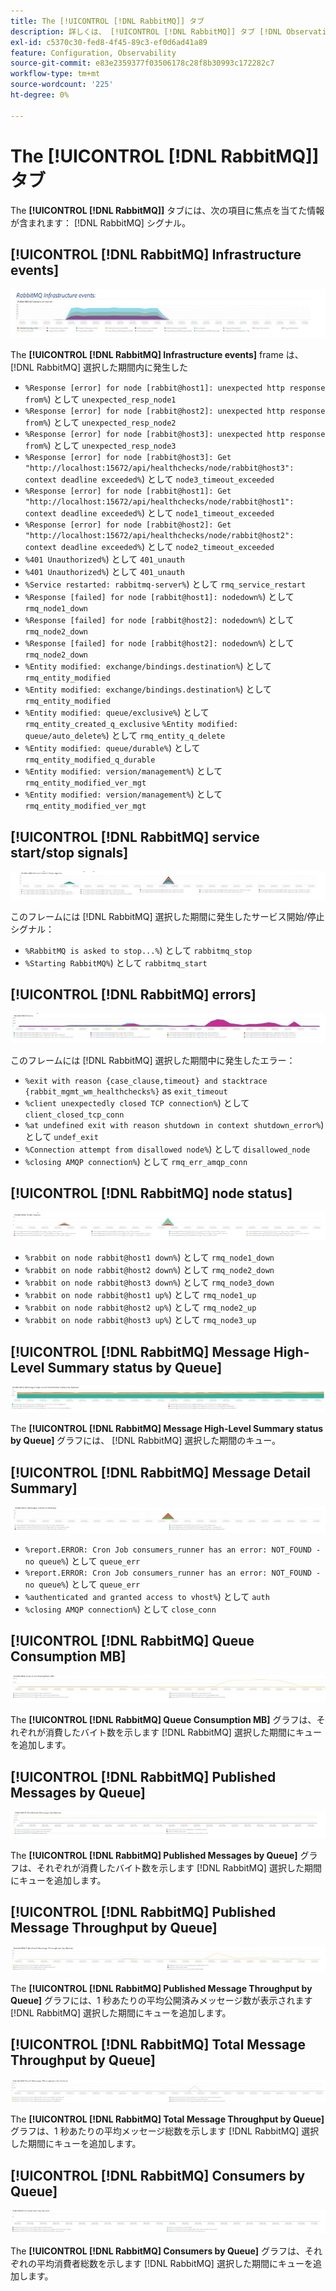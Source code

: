 ```yaml
---
title: The [!UICONTROL [!DNL RabbitMQ]] タブ
description: 詳しくは、 [!UICONTROL [!DNL RabbitMQ]] タブ [!DNL Observation for Adobe Commerce].
exl-id: c5370c30-fed8-4f45-89c3-ef0d6ad41a89
feature: Configuration, Observability
source-git-commit: e83e2359377f03506178c28f8b30993c172282c7
workflow-type: tm+mt
source-wordcount: '225'
ht-degree: 0%

---
```


# The [!UICONTROL [!DNL RabbitMQ]] タブ

The **[!UICONTROL [!DNL RabbitMQ]]** タブには、次の項目に焦点を当てた情報が含まれます： [!DNL RabbitMQ] シグナル。

## [!UICONTROL [!DNL RabbitMQ] Infrastructure events]

![[!DNL RabbitMQ] インフラストラクチャイベント](../../assets/tools/observation-for-adobe-commerce/rabbitmq-tab-1.jpeg)

The **[!UICONTROL [!DNL RabbitMQ] Infrastructure events]** frame は、 [!DNL RabbitMQ] 選択した期間内に発生した

* `%Response [error] for node [rabbit@host1]: unexpected http response from%`) として `unexpected_resp_node1`
* `%Response [error] for node [rabbit@host2]: unexpected http response from%`) として `unexpected_resp_node2`
* `%Response [error] for node [rabbit@host3]: unexpected http response from%`) として `unexpected_resp_node3`
* `%Response [error] for node [rabbit@host3]: Get "http://localhost:15672/api/healthchecks/node/rabbit@host3": context deadline exceeded%`) として `node3_timeout_exceeded`
* `%Response [error] for node [rabbit@host1]: Get "http://localhost:15672/api/healthchecks/node/rabbit@host1": context deadline exceeded%`) として `node1_timeout_exceeded`
* `%Response [error] for node [rabbit@host2]: Get "http://localhost:15672/api/healthchecks/node/rabbit@host2": context deadline exceeded%`) として `node2_timeout_exceeded`
* `%401 Unauthorized%`) として `401_unauth`
* `%401 Unauthorized%`) として `401_unauth`
* `%Service restarted: rabbitmq-server%`) として `rmq_service_restart`
* `%Response [failed] for node [rabbit@host1]: nodedown%`) として `rmq_node1_down`
* `%Response [failed] for node [rabbit@host2]: nodedown%`) として `rmq_node2_down`
* `%Response [failed] for node [rabbit@host2]: nodedown%`) として `rmq_node2_down`
* `%Entity modified: exchange/bindings.destination%`) として `rmq_entity_modified`
* `%Entity modified: exchange/bindings.destination%`) として `rmq_entity_modified`
* `%Entity modified: queue/exclusive%`) として `rmq_entity_created_q_exclusive` `%Entity modified: queue/auto_delete%`) として `rmq_entity_q_delete`
* `%Entity modified: queue/durable%`) として `rmq_entity_modified_q_durable`
* `%Entity modified: version/management%`) として `rmq_entity_modified_ver_mgt`
* `%Entity modified: version/management%`) として `rmq_entity_modified_ver_mgt`

## [!UICONTROL [!DNL RabbitMQ] service start/stop signals]

![[!DNL RabbitMQ] サービス開始/停止シグナル](../../assets/tools/observation-for-adobe-commerce/rabbitmq-tab-2.jpeg)

このフレームには [!DNL RabbitMQ] 選択した期間に発生したサービス開始/停止シグナル：

* `%RabbitMQ is asked to stop...%`) として `rabbitmq_stop`
* `%Starting RabbitMQ%`) として `rabbitmq_start`

## [!UICONTROL [!DNL RabbitMQ] errors]

![[!DNL RabbitMQ] エラー](../../assets/tools/observation-for-adobe-commerce/rabbitmq-tab-3.jpeg)

このフレームには [!DNL RabbitMQ] 選択した期間中に発生したエラー：

* `%exit with reason {case_clause,timeout} and stacktrace {rabbit_mgmt_wm_healthchecks%}` as `exit_timeout`
* `%client unexpectedly closed TCP connection%`) として `client_closed_tcp_conn`
* `%at undefined exit with reason shutdown in context shutdown_error%`) として `undef_exit`
* `%Connection attempt from disallowed node%`) として `disallowed_node`
* `%closing AMQP connection%`) として `rmq_err_amqp_conn`

## [!UICONTROL [!DNL RabbitMQ] node status]

![[!DNL RabbitMQ] ノードステータス](../../assets/tools/observation-for-adobe-commerce/rabbitmq-tab-4.jpeg)

* `%rabbit on node rabbit@host1 down%`) として `rmq_node1_down`
* `%rabbit on node rabbit@host2 down%`) として `rmq_node2_down`
* `%rabbit on node rabbit@host3 down%`) として `rmq_node3_down`
* `%rabbit on node rabbit@host1 up%`) として `rmq_node1_up`
* `%rabbit on node rabbit@host2 up%`) として `rmq_node2_up`
* `%rabbit on node rabbit@host3 up%`) として `rmq_node3_up`

## [!UICONTROL [!DNL RabbitMQ] Message High-Level Summary status by Queue]

![[!DNL RabbitMQ] キュー別メッセージの概要ステータス](../../assets/tools/observation-for-adobe-commerce/rabbitmq-tab-5.jpeg)

The **[!UICONTROL [!DNL RabbitMQ] Message High-Level Summary status by Queue]** グラフには、 [!DNL RabbitMQ] 選択した期間のキュー。

## [!UICONTROL [!DNL RabbitMQ] Message Detail Summary]

![[!DNL RabbitMQ] メッセージの詳細の概要](../../assets/tools/observation-for-adobe-commerce/rabbitmq-tab-6.jpeg)

* `%report.ERROR: Cron Job consumers_runner has an error: NOT_FOUND - no queue%`) として `queue_err`
* `%report.ERROR: Cron Job consumers_runner has an error: NOT_FOUND - no queue%`) として `queue_err`
* `%authenticated and granted access to vhost%`) として `auth`
* `%closing AMQP connection%`) として `close_conn`

## [!UICONTROL [!DNL RabbitMQ] Queue Consumption MB]

![[!DNL RabbitMQ] キュー消費 MB](../../assets/tools/observation-for-adobe-commerce/rabbitmq-tab-7.jpeg)

The **[!UICONTROL [!DNL RabbitMQ] Queue Consumption MB]** グラフは、それぞれが消費したバイト数を示します [!DNL RabbitMQ] 選択した期間にキューを追加します。

## [!UICONTROL [!DNL RabbitMQ] Published Messages by Queue]

![[!DNL RabbitMQ] 公開済みメッセージ（キュー別）](../../assets/tools/observation-for-adobe-commerce/rabbitmq-tab-8.jpeg)

The **[!UICONTROL [!DNL RabbitMQ] Published Messages by Queue]** グラフは、それぞれが消費したバイト数を示します [!DNL RabbitMQ] 選択した期間にキューを追加します。

## [!UICONTROL [!DNL RabbitMQ] Published Message Throughput by Queue]

![[!DNL RabbitMQ] キュー別の公開済みメッセージのスループット](../../assets/tools/observation-for-adobe-commerce/rabbitmq-tab-9.jpeg)

The **[!UICONTROL [!DNL RabbitMQ] Published Message Throughput by Queue]** グラフには、1 秒あたりの平均公開済みメッセージ数が表示されます [!DNL RabbitMQ] 選択した期間にキューを追加します。

## [!UICONTROL [!DNL RabbitMQ] Total Message Throughput by Queue]

![[!DNL RabbitMQ] キュー別の合計メッセージスループット](../../assets/tools/observation-for-adobe-commerce/rabbitmq-tab-10.jpeg)

The **[!UICONTROL [!DNL RabbitMQ] Total Message Throughput by Queue]** グラフは、1 秒あたりの平均メッセージ総数を示します [!DNL RabbitMQ] 選択した期間にキューを追加します。

## [!UICONTROL [!DNL RabbitMQ] Consumers by Queue]

![[!DNL RabbitMQ] キュー別消費者](../../assets/tools/observation-for-adobe-commerce/rabbitmq-tab-11.jpeg)

The **[!UICONTROL [!DNL RabbitMQ] Consumers by Queue]** グラフは、それぞれの平均消費者総数を示します [!DNL RabbitMQ] 選択した期間にキューを追加します。
